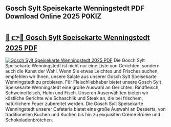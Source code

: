 ## Gosch Sylt Speisekarte Wenningstedt PDF Download Online 2025 P0KlZ

# <h2><a href="http://gc9appr.nevu.top/?p=Gosch+Sylt+Speisekarte+Wenningstedt">🔗 👉🔴 Gosch Sylt Speisekarte Wenningstedt 2025 PDF</a></h2>

[![Gosch Sylt Speisekarte Wenningstedt 2025 PDF](https://i.imgur.com/dBaPXMq.png)](http://gc9appr.nevu.top/?p=Gosch+Sylt+Speisekarte+Wenningstedt)
Die Gosch Sylt Speisekarte Wenningstedt ist nicht nur eine Liste von Gerichten, sondern auch die Kunst der Wahl. Wenn Sie etwas Leichtes und Frisches suchen, empfehlen wir Ihnen, unsere Salate aus unserer Gosch Sylt Speisekarte Wenningstedt zu probieren. Für Fleischliebhaber bietet unsere Gosch Sylt Speisekarte Wenningstedt eine große Auswahl an Gerichten: Rindfleisch, Schweinefleisch, Huhn und Fisch. Unseren Auserwählten bieten wir köstliche Gerichte wie Schaschlik und Steak an, die bei frischem, natürlichem Feuer zubereitet werden. Die Gosch Sylt Speisekarte Wenningstedt unserer Cafeteria bietet eine große Auswahl an Desserts, von traditionellen Kuchen und Kuchen bis hin zu exquisiten Crème Brûlée und Schokoladenbrötchen.
